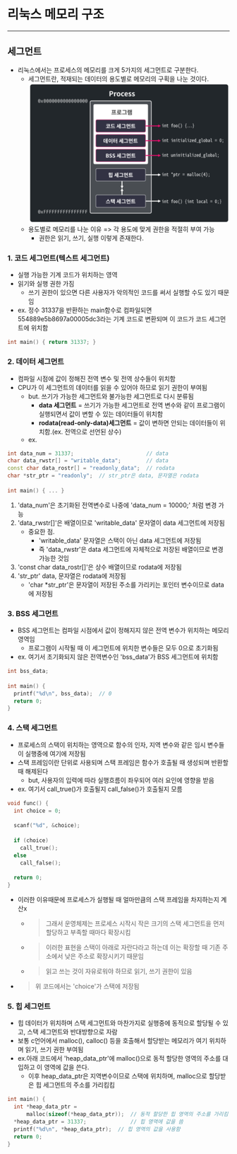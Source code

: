 # 리눅스 메모리 구조
----------------------------------------
## 세그먼트
- 리눅스에서는 프로세스의 메모리를 크게 5가지의 세그먼트로 구분한다.
  - 세그먼트란, 적재되는 데이터의 용도별로 메모리의 구획을 나눈 것이다.
  ![Alt text](/seg.png)
  - 용도별로 메모리를 나눈 이유 => 각 용도에 맞게 권한을 적절히 부여 가능
    - 권한은 <r> 읽기, 쓰기, 실행 </r> 이렇게 존재한다.

### 1. 코드 세그먼트(텍스트 세그먼트)
- 실행 가능한 기계 코드가 위치하는 영역
- 읽기와 실행 권한 가짐
  - 쓰기 권한이 있으면 다른 사용자가 악의적인 코드를 써서 실행할 수도 있기 때문임
- ex. 정수 31337을 반환하는 main함수로 컴파일되면 554889e5b8697a00005dc3라는 기계 코드로 변환되며 이 코드가 코드 세그먼트에 위치함
~~~cpp
int main() { return 31337; }
~~~

### 2. 데이터 세그먼트
- 컴파일 시점에 값이 정해진 전역 변수 및 전역 상수들이 위치함
- CPU가 이 세그먼트의 데이터를 읽을 수 있어야 하므로 읽기 권한이 부여됨
  - but. 쓰기가 가능한 세그먼트와 불가능한 세그먼트로 다시 분류됨
    - __data 세그먼트__ = 쓰기가 가능한 세그먼트로 전역 변수와 같이 프로그램이 실행되면서 값이 변할 수 있는 데이터들이 위치함
    - __rodata(read-only-data)세그먼트__ = 값이 변하면 안되는 데이터들이 위치함.(ex. 전역으로 선언된 상수)
  - ex.
~~~cpp
int data_num = 31337;                       // data
char data_rwstr[] = "writable_data";        // data
const char data_rostr[] = "readonly_data";  // rodata
char *str_ptr = "readonly";  // str_ptr은 data, 문자열은 rodata

int main() { ... }
~~~
1. 'data_num'은 초기화된 전역변수로 나중에 'data_num = 10000;' 처럼 변경 가능
2. 'data_rwstr[]'은 배열이므로 'writable_data' 문자열이 data 세그먼트에 저장됨
   - 중요한 점.
     - 'writable_data' 문자열은 스택이 아닌 data 세그먼트에 저장됨
     - 즉 'data_rwstr'은 data 세그먼트에 자체적으로 저장된 배열이므로 변경 가능한 것임
3. 'const char data_rostr[]'은 상수 배열이므로 rodata에 저장됨
4. 'str_ptr' data, 문자열은 rodata에 저장됨
   - 'char *str_ptr'은 문자열이 저장된 주소를 가리키는 포인터 변수이므로 data에 저장됨

### 3. BSS 세그먼트
- BSS 세그먼트는 컴파일 시점에서 값이 정해지지 않은 전역 변수가 위치하는 메모리 영역임
  - 프로그램이 시작될 때 이 세그먼트에 위치한 변수들은 모두 0으로 초기화됨
- ex. 여기서 초기화되지 않은 전역변수인 'bss_data'가 BSS 세그먼트에 위치함
~~~cpp
int bss_data;

int main() {
  printf("%d\n", bss_data);  // 0
  return 0;
}
~~~

### 4. 스택 세그먼트
- 프로세스의 스택이 위치하는 영역으로 함수의 인자, 지역 변수와 같은 임시 변수들이 실행중에 여기에 저장됨
- 스택 프레임이란 단위로 사용되며 스택 프레임은 함수가 호출될 때 생성되며 반환할 때 해제된다
  - but, 사용자의 입력에 따라 실행흐름이 좌우되어 여러 요인에 영향을 받음
- ex. 여기서 call_true()가 호출될지 call_false()가 호출될지 모름
~~~cpp
void func() {
  int choice = 0;

  scanf("%d", &choice);

  if (choice)
    call_true();
  else
    call_false();

  return 0;
}
~~~
  - 이러한 이유때문에 프로세스가 실행될 때 얼마만큼의 스택 프레임을 차지하는지 계산x
    - > 그래서 운영체제는 프로세스 시작시 작은 크기의 스택 세그먼트을 먼저 할당하고 부족할 때마다 확장시킴
    - > 이러한 표현을 스택이 아래로 자란다라고 하는데 이는 확장할 때 기존 주소에서 낮은 주소로 확장시키기 때문임
    - > 읽고 쓰는 것이 자유로워야 하므로 읽기, 쓰기 권한이 있음
- > 위 코드에서는 'choice'가 스택에 저장됨

### 5. 힙 세그먼트
- 힙 데이터가 위치하며 스택 세그먼트와 마찬가지로 실행중에 동적으로 할당될 수 있고, 스택 세그먼트와 반대방향으로 자람
- 보통 c언어에서 malloc(), calloc() 등을 호출해서 할당받는 메모리가 여기 위치하며 읽기, 쓰기 권한 부여됨
- ex.아래 코드에서 'heap_data_ptr'에 malloc()으로 동적 할당한 영역의 주소를 대입하고 이 영역에 값을 쓴다.
  - 이후 heap_data_ptr은 지역변수이므로 스택에 위치하며, malloc으로 할당받은 힙 세그먼트의 주소를 가리킴킴
~~~cpp
int main() {
  int *heap_data_ptr =
      malloc(sizeof(*heap_data_ptr));  // 동적 할당한 힙 영역의 주소를 가리킴
  *heap_data_ptr = 31337;              // 힙 영역에 값을 씀
  printf("%d\n", *heap_data_ptr);  // 힙 영역의 값을 사용함
  return 0;
}
~~~